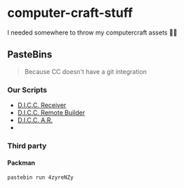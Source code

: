 # computer-craft-stuff
I needed somewhere to throw my computercraft assets 🤷‍♂️

## PasteBins
> Because CC doesn't have a git integration
### Our Scripts
- [D.I.C.C. Receiver](https://pastebin.com/CLARHGgV)
- [D.I.C.C. Remote Builder](https://pastebin.com/VzzN1t30)
- [D.I.C.C. A.R.](https://pastebin.com/aqCpcAXY)
- []()
### Third party

#### Packman

`pastebin run 4zyreNZy`
